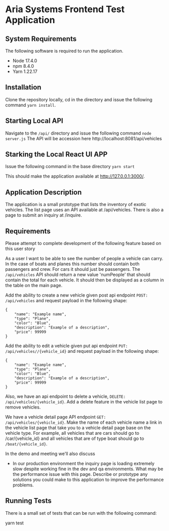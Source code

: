 # Aria Systems Frontend Test Application


## System Requirements

The following software is required to run the application.
- Node 17.4.0
- npm 8.4.0
- Yarn 1.22.17

## Installation

Clone the repository locally, cd in the directory and issue the following command `yarn install`.


## Starting Local API

Navigate to the `/api/` directory and issue the following command `node server.js`
The API will be accession here http://localhost:8081/api/vehicles

## Starking the Local React UI APP

Issue the following command in the base directory `yarn start`

This should make the application available at http://127.0.0.1:3000/.


## Application Description

The application is a small prototype that lists the inventory of exotic vehicles.
The list page uses an API available at /api/vehicles. There is also a page to
submit an inquiry at /inquire.


## Requirements

Please attempt to complete development of the following feature based on this
user story

As a user I want to be able to see the number of people a vehicle can
carry. In the case of boats and planes this number should contain both passengers
and crew. For cars it should just be passengers. The `/api/vehicles` API should return a
new value 'numPeople' that should contain the total for each vehicle. It should then
be displayed as a column in the table on the main page.

Add the ability to create a new vehicle given post api endpoint `POST: /api/vehicles` and request payload in the following shape:
```
{
    "name": "Example name",
    "type": "Plane",
    "color": "Blue",
    "description": "Example of a description",
    "price": 99999
}

```

Add the ability to edit a vehicle given put api endpoint `PUT: /api/vehicles//{vehicle_id}` and request payload in the following shape:
```
{
    "name": "Example name",
    "type": "Plane",
    "color": "Blue",
    "description": "Example of a description",
    "price": 99999
}
```

Also, we have an api endpoint to delete a vehicle, `DELETE: /api/vehicles/{vehicle_id}`.
Add a delete feature in the vehicle list page to remove vehicles.


We have a vehicle detail page API endpoint `GET: /api/vehicles/{vehicle_id}`.
Make the name of each vehicle name a link in the vehicle list page that take you to a vehicle detail page base on the vehicle type.
For example, all vehicles that are cars should go to /car/{vehicle_id} and all vehicles that are of type boat should go to `/boat/{vehicle_id}`.

In the demo and meeting we'll also discuss

* In our production environment the inquiry page is loading extremely slow
despite working fine in the dev and qa environments. What may be the performance
issue with this page. Describe or prototype any solutions you could make to this
application to improve the performance problems.

## Running Tests

There is a small set of tests that can be run with the following command:

yarn test

